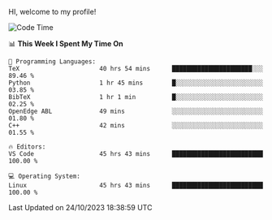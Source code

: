 HI, welcome to my profile!
<!--START_SECTION:waka-->
![Code Time](http://img.shields.io/badge/Code%20Time-1%2C734%20hrs%208%20mins-blue)

📊 **This Week I Spent My Time On** 

```text
💬 Programming Languages: 
TeX                      40 hrs 54 mins      ██████████████████████░░░   89.46 % 
Python                   1 hr 45 mins        █░░░░░░░░░░░░░░░░░░░░░░░░   03.85 % 
BibTeX                   1 hr 1 min          █░░░░░░░░░░░░░░░░░░░░░░░░   02.25 % 
OpenEdge ABL             49 mins             ░░░░░░░░░░░░░░░░░░░░░░░░░   01.80 % 
C++                      42 mins             ░░░░░░░░░░░░░░░░░░░░░░░░░   01.55 % 

🔥 Editors: 
VS Code                  45 hrs 43 mins      █████████████████████████   100.00 % 

💻 Operating System: 
Linux                    45 hrs 43 mins      █████████████████████████   100.00 % 
```


 Last Updated on 24/10/2023 18:38:59 UTC
<!--END_SECTION:waka-->
